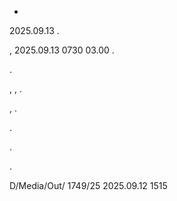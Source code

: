 -

2025.09.13 .

, 2025.09.13 0730 03.00 .

.

, , .

, .

.

.

.

D/Media/Out/ 1749/25 2025.09.12 1515